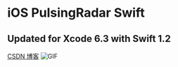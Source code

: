 iOS PulsingRadar Swift
===================

Updated for Xcode 6.3 with Swift 1.2  
---

<a href="http://blog.csdn.net/zhangao0086/article/details/38170359" target="__blank">CSDN 博客</a>
![GIF](https://raw.githubusercontent.com/zhangao0086/iOS-PulsingRadar-Swift/master/intro1.gif)